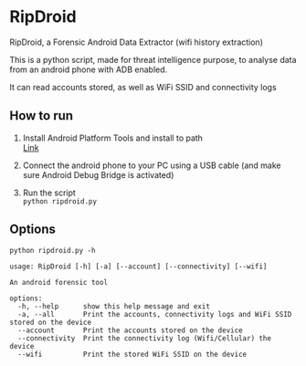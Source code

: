 # RipDroid
RipDroid, a Forensic Android Data Extractor (wifi history extraction)

This is a python script, made for threat intelligence purpose, to analyse data from an android phone with ADB enabled.

It can read accounts stored, as well as WiFi SSID and connectivity logs



## How to run

1. Install Android Platform Tools and install to path   
[Link](https://developer.android.com/tools/releases/platform-tools?hl=fr)

2. Connect the android phone to your PC using a USB cable (and make sure Android Debug Bridge is activated)

3. Run the script  
`python ripdroid.py`



## Options
`python ripdroid.py -h`
  
  
```
usage: RipDroid [-h] [-a] [--account] [--connectivity] [--wifi]

An android forensic tool

options:
  -h, --help      show this help message and exit
  -a, --all       Print the accounts, connectivity logs and WiFi SSID stored on the device
  --account       Print the accounts stored on the device
  --connectivity  Print the connectivity log (Wifi/Cellular) the device
  --wifi          Print the stored WiFi SSID on the device
```